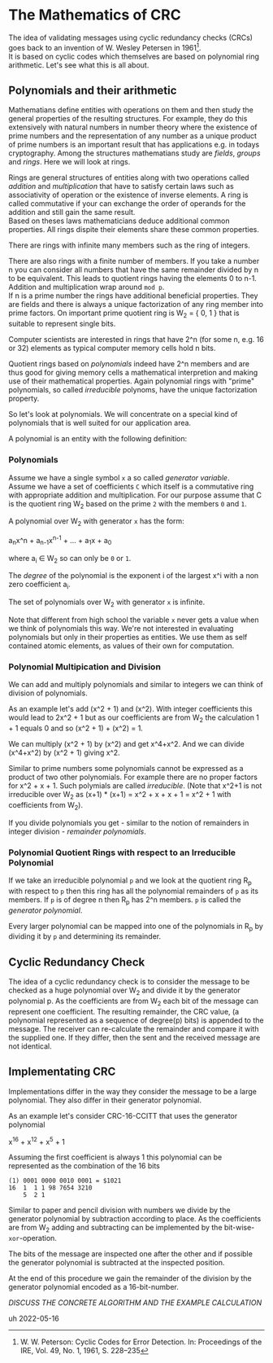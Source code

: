 # The Mathematics of CRC

The idea of validating messages using cyclic redundancy checks (CRCs) goes back to an invention of W. Wesley Petersen in 1961[^1].   
It is based on cyclic codes which themselves are based on polynomial ring arithmetic. Let's see what this is all about.

## Polynomials and their arithmetic

Mathematians define entities with operations on them and then study the general properties of the resulting structures. For example, they do this extensively with natural numbers in number theory where the existence of prime numbers and the representation of any number as a unique product of prime numbers is an important result that has applications e.g. in todays cryptography. Among the structures mathematians study are *fields*, *groups* and *rings*. Here we will look at rings.

Rings are general structures of entities along with two operations called *addition* and *multiplication* that have to satisfy certain laws such as associativity of operation or the existence of inverse elements. A ring is called commutative if your can exchange the order of operands for the addition and still gain the same result.  
Based on theses laws mathematicians deduce additional common properties.
All rings dispite their elements share these common properties. 

There are rings with infinite many members such as the ring of integers.

There are also rings with a finite number of members. If you take a number n you can consider all numbers that have the same remainder divided by n to be equivalent. This leads to quotient rings having the elements 0 to n-1. Addition and multiplication wrap around `mod p`.  
If n is a prime number the rings have additional beneficial properties. They are fields and there is always a unique factorization of any ring member into prime factors. On important prime quotient ring is W<sub>2</sub> = { 0, 1 } that is suitable to represent single bits. 

Computer scientists are interested in rings that have 2^n (for some n, e.g. 16 or 32) elements as typical computer memory cells hold n bits.

Quotient rings based on *polynomials* indeed have 2^n members and are thus good for giving memory cells a mathematical interpretion and making use of their mathematical properties. Again polynomial rings with "prime" polynomials, so called *irreducible* polynoms, have the unique factorization property.

So let's look at polynomials. We will concentrate on a special kind of polynomials that is well suited for our application area.

A polynomial is an entity with the following definition:

### Polynomials

Assume we have a single symbol `x` a so called *generator variable*.  
Assume we have a set of coefficients `C` which itself is a commutative ring with appropriate addition and multiplication. For our purpose assume that C is the quotient ring W<sub>2</sub> based on the prime `2` with the members `0` and `1`. 

A polynomial over W<sub>2</sub> with generator `x` has the form:

a<sub>n</sub>x^n + a<sub>n-1</sub>x<sup>n-1</sup> + … + a<sub>1</sub>x + a<sub>0</sub>

where a<sub>i</sub> ∈ W<sub>2</sub> so can only be `0` or `1`.

The *degree* of the polynomial is the exponent i of the largest x^i with a non zero coefficient a<sub>i</sub>.

The set of polynomials over W<sub>2</sub> with generator `x` is infinite.

Note that different from high school the variable `x` never gets a value when we think of polynomials this way. We're not interested in evaluating polynomials but only in their properties as entities. We use them as self contained atomic elements, as values of their own for computation.


### Polynomial Multipication and Division

We can add and multiply polynomials and similar to integers we can think of division of polynomials.

As an example let's add (x^2 + 1) and (x^2). With integer coefficients this would lead to 2x^2 + 1 but as our coefficients are from W<sub>2</sub> the calculation 1 + 1 equals 0 and so (x^2 + 1) + (x^2) = 1.

We can multiply (x^2 + 1) by (x^2) and get x^4+x^2. And we can divide (x^4+x^2) by (x^2 + 1) giving x^2.

Similar to prime numbers some polynomials cannot be expressed as a product of two other polynomials. For example there are no proper factors for x^2 + x + 1. Such polymials are called *irreducible*. (Note that x^2+1 is not irreducible over W<sub>2</sub> as (x+1) * (x+1) = x^2 + x + x + 1 = x^2 + 1 with coefficients from W<sub>2</sub>).

If you divide polynomials you get - similar to the notion of remainders in integer division - *remainder polynomials*. 

### Polynomial Quotient Rings with respect to an Irreducible Polynomial

If we take an irreducible polynomial `p` and we look at the quotient ring R<sub>p</sub> with respect to `p` then this ring has all the polynomial remainders of `p` as its members. If `p` is of degree n then R<sub>p</sub> has 2^n members.
`p` is called the *generator polynomial*.

Every larger polynomial can be mapped into one of the polynomials in R<sub>p</sub> by dividing it by `p` and determining its remainder.

## Cyclic Redundancy Check

The idea of a cyclic redundancy check is to consider the message to be checked as a huge polynomial over W<sub>2</sub> and divide it by the generator polynomial p. As the coefficients are from W<sub>2</sub> each bit of the message can represent one coefficient. 
The resulting remainder, the CRC value, (a polynomial represented as a sequence of degree(p) bits) is appended to the message. The receiver can re-calculate the remainder and compare it with the supplied one. If they differ, then the sent and the received message are not identical.

## Implementating CRC

Implementations differ in the way they consider the message to be a large polynomial. They also differ in their generator polynomial.

As an example let's consider CRC-16-CCITT that uses the generator polynomial

x<sup>16</sup> + x<sup>12</sup> + x<sup>5</sup> + 1

Assuming the first coefficient is always 1 this polynomial can be represented as the combination of the 16 bits

    (1) 0001 0000 0010 0001 = $1021
    16  1  1 1 98 7654 3210
        5  2 1

Similar to paper and pencil division with numbers we divide by the generator polynomial by subtraction according to place. As the coefficients are from W<sub>2</sub> adding and subtracting can be implemented by the bit-wise-`xor`-operation.

The bits of the message are inspected one after the other and if possible the generator polynomial is subtracted at the inspected position. 

At the end of this procedure we gain the remainder of the division by the generator polynomial encoded as a 16-bit-number.

*DISCUSS THE CONCRETE ALGORITHM AND THE EXAMPLE CALCULATION*


[^1]: W. W. Peterson: Cyclic Codes for Error Detection. In: Proceedings of the IRE, Vol. 49, No. 1, 1961, S. 228–235


uh 2022-05-16


